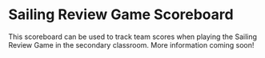 # Sailing Review Game Scoreboard

This scoreboard can be used to track team scores when playing the Sailing Review
Game in the secondary classroom. More information coming soon!
